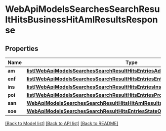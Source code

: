 # WebApiModelsSearchesSearchResultHitsBusinessHitAmlResultsResponse

## Properties
Name | Type | Description | Notes
------------ | ------------- | ------------- | -------------
**am** | [**list[WebApiModelsSearchesSearchResultHitsEntriesAdverseMediaEntryResponse]**](WebApiModelsSearchesSearchResultHitsEntriesAdverseMediaEntryResponse.md) |  | [optional] 
**enf** | [**list[WebApiModelsSearchesSearchResultHitsEntriesEnforcementEntryResponse]**](WebApiModelsSearchesSearchResultHitsEntriesEnforcementEntryResponse.md) |  | [optional] 
**ins** | [**list[WebApiModelsSearchesSearchResultHitsEntriesInsolvencyEntryResponse]**](WebApiModelsSearchesSearchResultHitsEntriesInsolvencyEntryResponse.md) |  | [optional] 
**poi** | [**list[WebApiModelsSearchesSearchResultHitsEntriesProfileOfInterestEntryResponse]**](WebApiModelsSearchesSearchResultHitsEntriesProfileOfInterestEntryResponse.md) |  | [optional] 
**san** | [**WebApiModelsSearchesSearchResultHitsHitAmlResultsSanctionsResponse**](WebApiModelsSearchesSearchResultHitsHitAmlResultsSanctionsResponse.md) |  | [optional] 
**soe** | [**WebApiModelsSearchesSearchResultHitsEntriesStateOwnedEnterpriseEntryResponse**](WebApiModelsSearchesSearchResultHitsEntriesStateOwnedEnterpriseEntryResponse.md) |  | [optional] 

[[Back to Model list]](../README.md#documentation-for-models) [[Back to API list]](../README.md#documentation-for-api-endpoints) [[Back to README]](../README.md)

